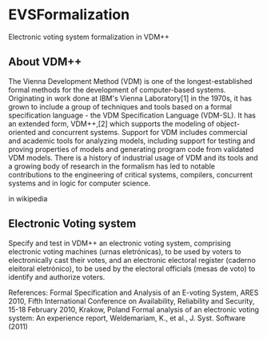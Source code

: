 EVSFormalization
================

Electronic voting system formalization in VDM++

## About VDM++ 

The Vienna Development Method (VDM) is one of the longest-established formal methods for the development of computer-based systems. Originating in work done at IBM's Vienna Laboratory[1] in the 1970s, it has grown to include a group of techniques and tools based on a formal specification language - the VDM Specification Language (VDM-SL). It has an extended form, VDM++,[2] which supports the modeling of object-oriented and concurrent systems. Support for VDM includes commercial and academic tools for analyzing models, including support for testing and proving properties of models and generating program code from validated VDM models. There is a history of industrial usage of VDM and its tools and a growing body of research in the formalism has led to notable contributions to the engineering of critical systems, compilers, concurrent systems and in logic for computer science.

in wikipedia

## Electronic Voting system

Specify and test in VDM++ an electronic voting system, comprising electronic voting machines (urnas eletrónicas), to be used by voters to electronically cast their votes, and an electronic electoral register (caderno eleitoral eletrónico), to be used by the electoral officials (mesas de voto) to identify and authorize voters.

References:
    Formal Specification and Analysis of an E-voting System, ARES 2010, Fifth International Conference on Availability, Reliability and Security, 15-18 February 2010, Krakow, Poland
    Formal analysis of an electronic voting system: An experience report, Weldemariam, K., et al., J. Syst. Software (2011)

